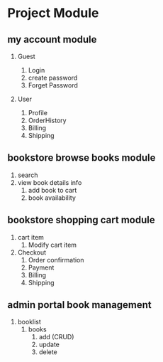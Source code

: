 # Project Module
## my account module

1. Guest
    1. Login
    2. create password
    3. Forget Password

2. User
    1. Profile
    2. OrderHistory
    3. Billing
    4. Shipping


## bookstore browse books module

1. search
2. view book details info
   1. add book to cart
   2. book availability

## bookstore shopping cart module
1. cart item
   1. Modify cart item
2. Checkout
   1. Order confirmation
   2. Payment
   3. Billing
   4. Shipping

## admin portal book management
1. booklist
   1. books 
      1. add (CRUD)
      2. update
      3. delete








